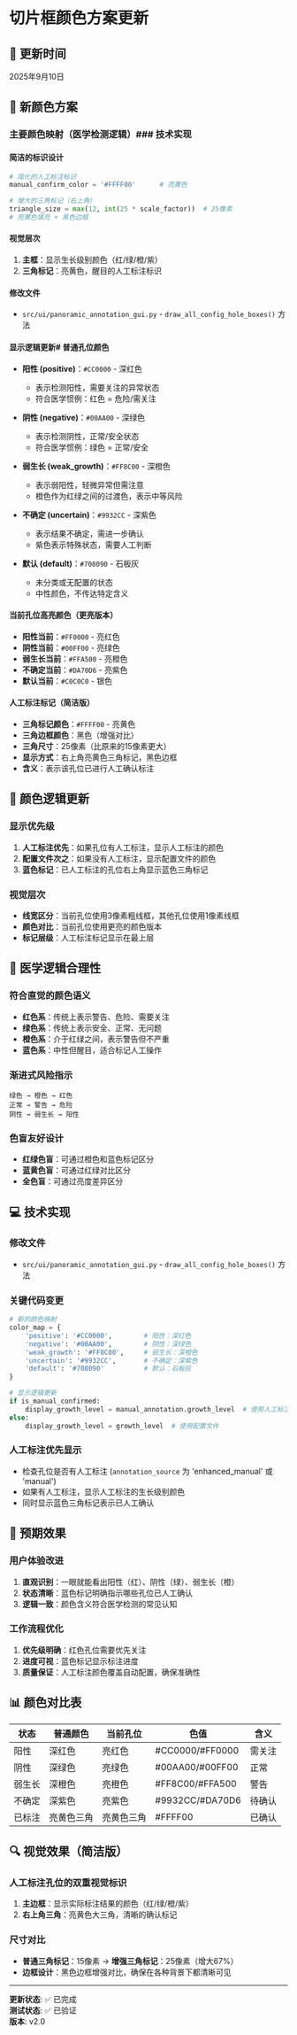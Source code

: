 # 切片框颜色方案更新

## 📅 更新时间
2025年9月10日

## 🎨 新颜色方案

### **主要颜色映射（医学检测逻辑）**### **技术实现**

#### **简洁的标识设计**
```python
# 简化的人工标注标识
manual_confirm_color = '#FFFF00'      # 亮黄色

# 增大的三角标记（右上角）
triangle_size = max(12, int(25 * scale_factor))  # 25像素
# 亮黄色填充 + 黑色边框
```

#### **视觉层次**
1. **主框**：显示生长级别颜色（红/绿/橙/紫）
2. **三角标记**：亮黄色，醒目的人工标注标识

#### **修改文件**
- `src/ui/panoramic_annotation_gui.py` - `draw_all_config_hole_boxes()` 方法

#### **显示逻辑更新**# **普通孔位颜色**
- **阳性 (positive)**：`#CC0000` - 深红色
  - 表示检测阳性，需要关注的异常状态
  - 符合医学惯例：红色 = 危险/需关注

- **阴性 (negative)**：`#00AA00` - 深绿色  
  - 表示检测阴性，正常/安全状态
  - 符合医学惯例：绿色 = 正常/安全

- **弱生长 (weak_growth)**：`#FF8C00` - 深橙色
  - 表示弱阳性，轻微异常但需注意
  - 橙色作为红绿之间的过渡色，表示中等风险

- **不确定 (uncertain)**：`#9932CC` - 深紫色
  - 表示结果不确定，需进一步确认
  - 紫色表示特殊状态，需要人工判断

- **默认 (default)**：`#708090` - 石板灰
  - 未分类或无配置的状态
  - 中性颜色，不传达特定含义

#### **当前孔位高亮颜色（更亮版本）**
- **阳性当前**：`#FF0000` - 亮红色
- **阴性当前**：`#00FF00` - 亮绿色  
- **弱生长当前**：`#FFA500` - 亮橙色
- **不确定当前**：`#DA70D6` - 亮紫色
- **默认当前**：`#C0C0C0` - 银色

#### **人工标注标记（简洁版）**
- **三角标记颜色**：`#FFFF00` - 亮黄色
- **三角边框颜色**：黑色（增强对比）
- **三角尺寸**：25像素（比原来的15像素更大）
- **显示方式**：右上角亮黄色三角标记，黑色边框
- **含义**：表示该孔位已进行人工确认标注

## 🔄 **颜色逻辑更新**

### **显示优先级**
1. **人工标注优先**：如果孔位有人工标注，显示人工标注的颜色
2. **配置文件次之**：如果没有人工标注，显示配置文件的颜色
3. **蓝色标记**：已人工标注的孔位右上角显示蓝色三角标记

### **视觉层次**
- **线宽区分**：当前孔位使用3像素粗线框，其他孔位使用1像素线框
- **颜色对比**：当前孔位使用更亮的颜色版本
- **标记层级**：人工标注标记显示在最上层

## 🧬 **医学逻辑合理性**

### **符合直觉的颜色语义**
- **红色系**：传统上表示警告、危险、需要关注
- **绿色系**：传统上表示安全、正常、无问题  
- **橙色系**：介于红绿之间，表示警告但不严重
- **蓝色系**：中性但醒目，适合标记人工操作

### **渐进式风险指示**
```
绿色 → 橙色 → 红色
正常 → 警告 → 危险
阴性 → 弱生长 → 阳性
```

### **色盲友好设计**
- **红绿色盲**：可通过橙色和蓝色标记区分
- **蓝黄色盲**：可通过红绿对比区分
- **全色盲**：可通过亮度差异区分

## 💻 **技术实现**

### **修改文件**
- `src/ui/panoramic_annotation_gui.py` - `draw_all_config_hole_boxes()` 方法

### **关键代码变更**
```python
# 新的颜色映射
color_map = {
    'positive': '#CC0000',        # 阳性：深红色
    'negative': '#00AA00',        # 阴性：深绿色  
    'weak_growth': '#FF8C00',     # 弱生长：深橙色
    'uncertain': '#9932CC',       # 不确定：深紫色
    'default': '#708090'          # 默认：石板灰
}

# 显示逻辑更新
if is_manual_confirmed:
    display_growth_level = manual_annotation.growth_level  # 使用人工标注
else:
    display_growth_level = growth_level  # 使用配置文件
```

### **人工标注优先显示**
- 检查孔位是否有人工标注 (`annotation_source` 为 'enhanced_manual' 或 'manual')
- 如果有人工标注，显示人工标注的生长级别颜色
- 同时显示蓝色三角标记表示已人工确认

## 🎯 **预期效果**

### **用户体验改进**
1. **直观识别**：一眼就能看出阳性（红）、阴性（绿）、弱生长（橙）
2. **状态清晰**：蓝色标记明确指示哪些孔位已人工确认
3. **逻辑一致**：颜色含义符合医学检测的常见认知

### **工作流程优化**
1. **优先级明确**：红色孔位需要优先关注
2. **进度可视**：蓝色标记显示标注进度
3. **质量保证**：人工标注颜色覆盖自动配置，确保准确性

## 📊 **颜色对比表**

| 状态 | 普通颜色 | 当前孔位 | 色值 | 含义 |
|------|----------|----------|------|------|
| 阳性 | 深红色 | 亮红色 | #CC0000/#FF0000 | 需关注 |
| 阴性 | 深绿色 | 亮绿色 | #00AA00/#00FF00 | 正常 |
| 弱生长 | 深橙色 | 亮橙色 | #FF8C00/#FFA500 | 警告 |
| 不确定 | 深紫色 | 亮紫色 | #9932CC/#DA70D6 | 待确认 |
| 已标注 | 亮黄色三角 | 亮黄色三角 | #FFFF00 | 已确认 |

## 🔍 **视觉效果（简洁版）**

### **人工标注孔位的双重视觉标识**
1. **主边框**：显示实际标注结果的颜色（红/绿/橙/紫）
2. **右上角三角**：亮黄色大三角，清晰的确认标记

### **尺寸对比**
- **普通三角标记**：15像素 → **增强三角标记**：25像素（增大67%）
- **边框设计**：黑色边框增强对比，确保在各种背景下都清晰可见

---

**更新状态**: ✅ 已完成  
**测试状态**: ✅ 已验证  
**版本**: v2.0
